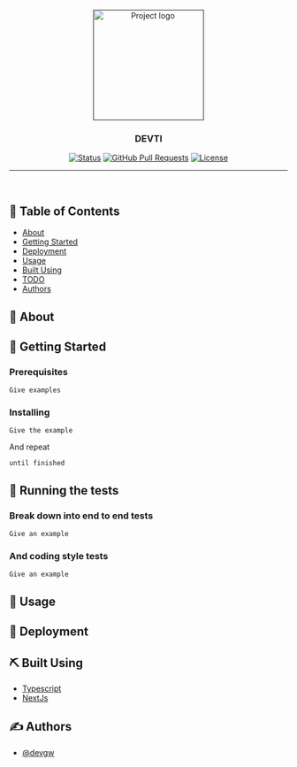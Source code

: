 <p align="center">
  <a href="" rel="noopener">
 <img width=200px height=200px src="https://i.imgur.com/6wj0hh6.jpg" alt="Project logo"></a>
</p>

<h3 align="center">DEVTI</h3>

<div align="center">

[![Status](https://img.shields.io/github/issues/Lubycon/DEVTI-front)](https://github.com/Lubycon/DEVTI-front/issues)
[![GitHub Pull Requests](https://img.shields.io/github/issues-pr/Lubycon/DEVTI-front)](https://github.com/Lubycon/DEVTI-front/pulls)
[![License](https://img.shields.io/badge/license-MIT-blue.svg)](/LICENSE)

</div>

---

<p align="center">
    <br> 
</p>

## 📝 Table of Contents

- [About](#about)
- [Getting Started](#getting_started)
- [Deployment](#deployment)
- [Usage](#usage)
- [Built Using](#built_using)
- [TODO](../TODO.md)
- [Authors](#authors)

## 🧐 About <a name = "about"></a>

## 🏁 Getting Started <a name = "getting_started"></a>

### Prerequisites

```
Give examples
```

### Installing

```
Give the example
```

And repeat

```
until finished
```

## 🔧 Running the tests <a name = "tests"></a>

### Break down into end to end tests

```
Give an example
```

### And coding style tests

```
Give an example
```

## 🎈 Usage <a name="usage"></a>

## 🚀 Deployment <a name = "deployment"></a>

## ⛏️ Built Using <a name = "built_using"></a>

- [Typescript](https://www.typescriptlang.org/)
- [NextJs](https://nextjs.org/)

## ✍️ Authors <a name = "authors"></a>

- [@devgw](https://github.com/devgw)
